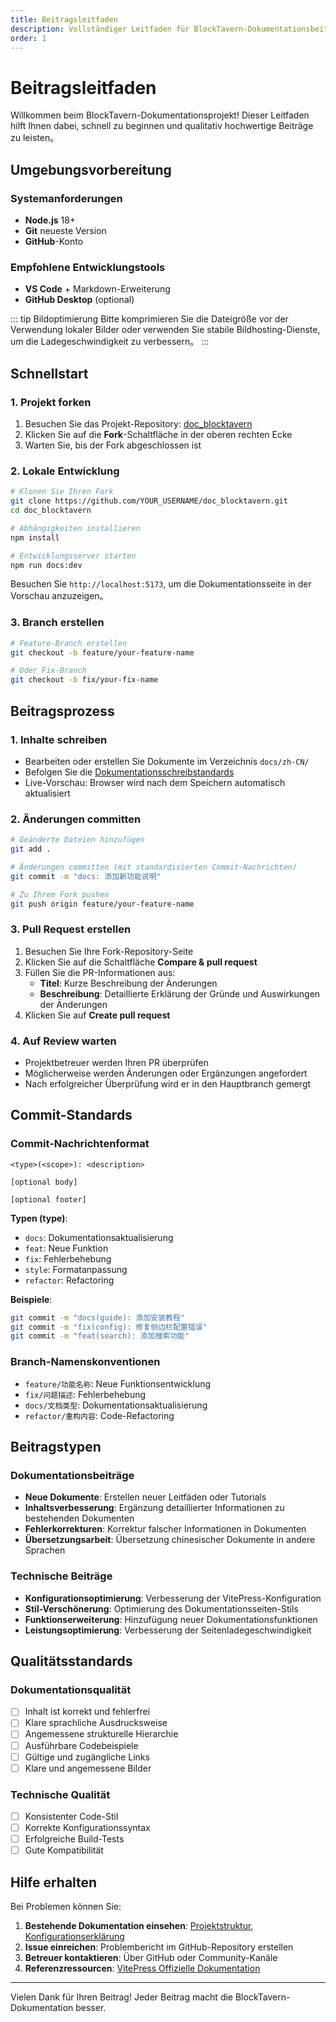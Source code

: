 ```yaml
---
title: Beitragsleitfaden
description: Vollständiger Leitfaden für BlockTavern-Dokumentationsbeiträge
order: 1
---
```


# Beitragsleitfaden

Willkommen beim BlockTavern-Dokumentationsprojekt! Dieser Leitfaden hilft Ihnen dabei, schnell zu beginnen und qualitativ hochwertige Beiträge zu leisten。

## Umgebungsvorbereitung

### Systemanforderungen

- **Node.js** 18+ 
- **Git** neueste Version
- **GitHub**-Konto

### Empfohlene Entwicklungstools

- **VS Code** + Markdown-Erweiterung
- **GitHub Desktop** (optional)

::: tip Bildoptimierung
Bitte komprimieren Sie die Dateigröße vor der Verwendung lokaler Bilder oder verwenden Sie stabile Bildhosting-Dienste, um die Ladegeschwindigkeit zu verbessern。
:::

## Schnellstart

### 1. Projekt forken

1. Besuchen Sie das Projekt-Repository: [doc_blocktavern](https://github.com/Re0XIAOPA/doc_blocktavern)
2. Klicken Sie auf die **Fork**-Schaltfläche in der oberen rechten Ecke
3. Warten Sie, bis der Fork abgeschlossen ist

### 2. Lokale Entwicklung

```bash
# Klonen Sie Ihren Fork
git clone https://github.com/YOUR_USERNAME/doc_blocktavern.git
cd doc_blocktavern

# Abhängigkeiten installieren
npm install

# Entwicklungsserver starten
npm run docs:dev
```

Besuchen Sie `http://localhost:5173`, um die Dokumentationsseite in der Vorschau anzuzeigen。

### 3. Branch erstellen

```bash
# Feature-Branch erstellen
git checkout -b feature/your-feature-name

# Oder Fix-Branch
git checkout -b fix/your-fix-name
```

## Beitragsprozess

### 1. Inhalte schreiben

- Bearbeiten oder erstellen Sie Dokumente im Verzeichnis `docs/zh-CN/`
- Befolgen Sie die [Dokumentationsschreibstandards](./writing-docs.md)
- Live-Vorschau: Browser wird nach dem Speichern automatisch aktualisiert

### 2. Änderungen committen

```bash
# Geänderte Dateien hinzufügen
git add .

# Änderungen committen (mit standardisierten Commit-Nachrichten)
git commit -m "docs: 添加新功能说明"

# Zu Ihrem Fork pushen
git push origin feature/your-feature-name
```

### 3. Pull Request erstellen

1. Besuchen Sie Ihre Fork-Repository-Seite
2. Klicken Sie auf die Schaltfläche **Compare & pull request**
3. Füllen Sie die PR-Informationen aus:
   - **Titel**: Kurze Beschreibung der Änderungen
   - **Beschreibung**: Detaillierte Erklärung der Gründe und Auswirkungen der Änderungen
4. Klicken Sie auf **Create pull request**

### 4. Auf Review warten

- Projektbetreuer werden Ihren PR überprüfen
- Möglicherweise werden Änderungen oder Ergänzungen angefordert
- Nach erfolgreicher Überprüfung wird er in den Hauptbranch gemergt

## Commit-Standards

### Commit-Nachrichtenformat

```
<type>(<scope>): <description>

[optional body]

[optional footer]
```

**Typen (type)**:
- `docs`: Dokumentationsaktualisierung
- `feat`: Neue Funktion
- `fix`: Fehlerbehebung
- `style`: Formatanpassung
- `refactor`: Refactoring

**Beispiele**:
```bash
git commit -m "docs(guide): 添加安装教程"
git commit -m "fix(config): 修复侧边栏配置错误"
git commit -m "feat(search): 添加搜索功能"
```

### Branch-Namenskonventionen

- `feature/功能名称`: Neue Funktionsentwicklung
- `fix/问题描述`: Fehlerbehebung
- `docs/文档类型`: Dokumentationsaktualisierung
- `refactor/重构内容`: Code-Refactoring

## Beitragstypen

### Dokumentationsbeiträge

- **Neue Dokumente**: Erstellen neuer Leitfäden oder Tutorials
- **Inhaltsverbesserung**: Ergänzung detaillierter Informationen zu bestehenden Dokumenten
- **Fehlerkorrekturen**: Korrektur falscher Informationen in Dokumenten
- **Übersetzungsarbeit**: Übersetzung chinesischer Dokumente in andere Sprachen

### Technische Beiträge

- **Konfigurationsoptimierung**: Verbesserung der VitePress-Konfiguration
- **Stil-Verschönerung**: Optimierung des Dokumentationsseiten-Stils
- **Funktionserweiterung**: Hinzufügung neuer Dokumentationsfunktionen
- **Leistungsoptimierung**: Verbesserung der Seitenladegeschwindigkeit

## Qualitätsstandards

### Dokumentationsqualität

- [ ] Inhalt ist korrekt und fehlerfrei
- [ ] Klare sprachliche Ausdrucksweise
- [ ] Angemessene strukturelle Hierarchie
- [ ] Ausführbare Codebeispiele
- [ ] Gültige und zugängliche Links
- [ ] Klare und angemessene Bilder

### Technische Qualität

- [ ] Konsistenter Code-Stil
- [ ] Korrekte Konfigurationssyntax
- [ ] Erfolgreiche Build-Tests
- [ ] Gute Kompatibilität

## Hilfe erhalten

Bei Problemen können Sie:

1. **Bestehende Dokumentation einsehen**: [Projektstruktur](./project-structure.md), [Konfigurationserklärung](./configuration.md)
2. **Issue einreichen**: Problembericht im GitHub-Repository erstellen
3. **Betreuer kontaktieren**: Über GitHub oder Community-Kanäle
4. **Referenzressourcen**: [VitePress Offizielle Dokumentation](https://vitepress.dev/)

---

Vielen Dank für Ihren Beitrag! Jeder Beitrag macht die BlockTavern-Dokumentation besser.

<Contributors />

<GitHistoryInformation />